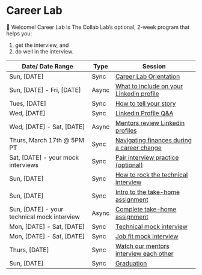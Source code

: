 # Career Lab

👋 Welcome! Career Lab is The Collab Lab’s optional, 2-week program that helps you:

1. get the interview, and
2. do well in the interview.

| Date/ Date Range                            | Type  | Session                                                                                                  |
|---------------------------------------------| ----- | -------------------------------------------------------------------------------------------------------- |
| Sun, [DATE]                                 | Sync  | [Career Lab Orientation](./session-docs/orientation.md)                                                  |
| Sun, [DATE] - Fri, [DATE]                   | Async | [What to include on your Linkedin profile](./session-docs/what-to-include-on-linkedin.md)                |
| Tues, [DATE]                                | Sync  | [How to tell your story](./session-docs/how-to-tell-your-story.md)                                       |
| Wed, [DATE]                                 | Sync  | [Linkedin Profile Q&A](./session-docs/linkedin-qanda.md)                                                 |
| Wed, [DATE] - Sat, [DATE]                     | Async | [Mentors review Linkedin profiles](./session-docs/mentor-linkedin-review.md)                             |
| Thurs, March 17th @ 5PM PT                               | Sync  | [Navigating finances during a career change](./session-docs/navigating-finances-during-career-change.md) |
| Sat, [DATE] - your mock interviews          | Sync  | [Pair interview practice (optional)](./session-docs/pair-interview-practice.md)                                     |
| Sun, [DATE]                                 | Sync  | [How to rock the technical interview](./session-docs/rock-the-technical-interview.md)                    |
| Sun, [DATE]                                 | Sync  | [Intro to the take-home assignment](./session-docs/intro-to-take-home.md)                                |
| Sun, [DATE] - your technical mock interview | Async | [Complete take-home assignment](./session-docs/complete-take-home-assignment.md)                          |
| Mon, [DATE] - Sat, [DATE]                    | Sync  | [Technical mock interview](./session-docs/mock-interview-technical.md)                                   |
| Mon, [DATE] - Sat, [DATE]                    | Sync  | [Job fit mock interview](./session-docs/mock-interview-job-fit.md)                                       |
| Thurs, [DATE]                               | Sync  | [Watch our mentors interview each other](./session-docs/watch-mentors-interview.md)                      |
| Sun, [DATE]                                 | Sync  | [Graduation](./session-docs/graduation.md)                                                               |
